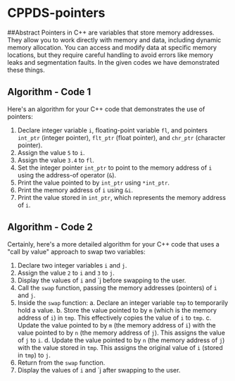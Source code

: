 # CPPDS-pointers
##Abstract
Pointers in C++ are variables that store memory addresses. They allow you to work directly with memory and data, including dynamic memory allocation. You can access and modify data at specific memory locations, but they require careful handling to avoid errors like memory leaks and segmentation faults.
In the given codes we have demonstrated these things.

## Algorithm - Code 1
Here's an algorithm for your C++ code that demonstrates the use of pointers:
1. Declare integer variable `i`, floating-point variable `fl`, and pointers `int_ptr` (integer pointer), `flt_ptr` (float pointer), and `chr_ptr` (character pointer).
2. Assign the value `5` to `i`.
3. Assign the value `3.4` to `fl`.
4. Set the integer pointer `int_ptr` to point to the memory address of `i` using the address-of operator (`&`).
5. Print the value pointed to by `int_ptr` using `*int_ptr`.
6. Print the memory address of `i` using `&i`.
7. Print the value stored in `int_ptr`, which represents the memory address of `i`.

## Algorithm - Code 2
Certainly, here's a more detailed algorithm for your C++ code that uses a "call by value" approach to swap two variables:
1. Declare two integer variables `i` and `j`.
2. Assign the value `2` to `i` and `3` to `j`.
3. Display the values of `i` and `j before swapping to the user.
4. Call the `swap` function, passing the memory addresses (pointers) of `i` and `j`.
5. Inside the `swap` function:
    a. Declare an integer variable `tmp` to temporarily hold a value.
    b. Store the value pointed to by `m` (which is the memory address of `i`) in `tmp`. This effectively copies the value of `i` to `tmp`.
    c. Update the value pointed to by `m` (the memory address of `i`) with the value pointed to by `n` (the memory address of `j`). This assigns the value of `j` to `i`.
    d. Update the value pointed to by `n` (the memory address of `j`) with the value stored in `tmp`. This assigns the original value of `i` (stored in `tmp`) to `j`.
6. Return from the `swap` function.
7. Display the values of `i` and `j after swapping to the user.


